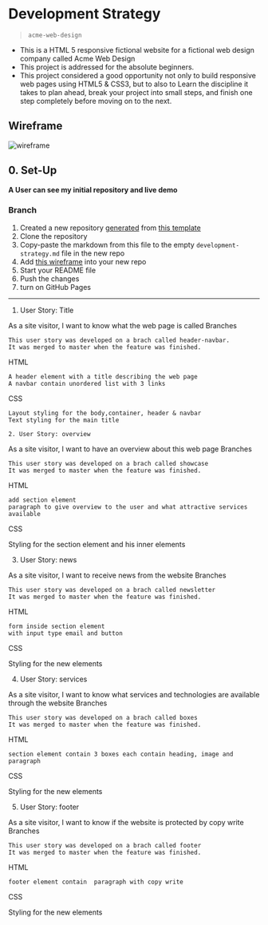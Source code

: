 # Development Strategy

> `acme-web-design`

- This is a HTML 5 responsive fictional website for a fictional web design company called Acme Web Design
- This project is addressed for the absolute beginners.
- This project considered a good opportunity not only to build responsive web pages using HTML5 & CSS3, but to also to  Learn the discipline it takes to plan ahead, break your project into small steps, and finish one step completely before moving on to the next.

## Wireframe

![wireframe](./wireframe.gif)

## 0. Set-Up

__A User can see my initial repository and live demo__

### Branch

1. Created a new repository [generated](https://github.blog/2019-06-06-generate-new-repositories-with-repository-templates/) from [this template](https://github.com/hackyourfuturebelgium/w3-validation-template)
1. Clone the repository
1. Copy-paste the markdown from this file to the empty `development-strategy.md` file in the new repo
1. Add [this wireframe](./wireframe.gif) into your new repo
1. Start your README file
1. Push the changes
1. turn on GitHub Pages

---

1. User Story: Title

As a site visitor, I want to know what the web page is called
Branches

    This user story was developed on a brach called header-navbar.
    It was merged to master when the feature was finished.

HTML

    A header element with a title describing the web page
    A navbar contain unordered list with 3 links

CSS

    Layout styling for the body,container, header & navbar
    Text styling for the main title

    2. User Story: overview

As a site visitor, I want to have an overview about this web page
Branches

    This user story was developed on a brach called showcase
    It was merged to master when the feature was finished.

HTML

    add section element
    paragraph to give overview to the user and what attractive services available

CSS

Styling for the section element and his inner elements

3. User Story: news

As a site visitor, I want to receive news from the website
Branches

    This user story was developed on a brach called newsletter
    It was merged to master when the feature was finished.

HTML

    form inside section element 
    with input type email and button
CSS

Styling for the new elements

4. User Story: services

As a site visitor, I want to know what services and technologies are available through the website
Branches

    This user story was developed on a brach called boxes
    It was merged to master when the feature was finished.

HTML

    section element contain 3 boxes each contain heading, image and paragraph

CSS

Styling for the new elements

5. User Story: footer

As a site visitor, I want to know if the website is protected by copy write
Branches

    This user story was developed on a brach called footer
    It was merged to master when the feature was finished.

HTML

    footer element contain  paragraph with copy write

CSS

Styling for the new elements